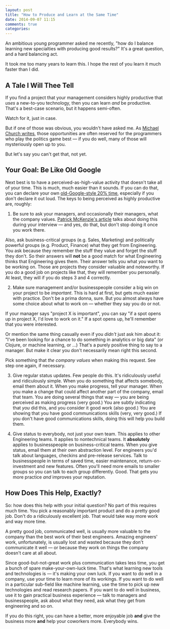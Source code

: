 ```yaml
---
layout: post
title: "How to Produce and Learn at the Same Time"
date: 2014-09-07 11:15
comments: true
categories: 
---
```


An ambitious young programmer asked me recently, "how do I balance learning
new specialties with producing good results?" It's a great question, and a
hard balancing act.

It took me too many years to learn this. I hope the rest of you learn it much
faster than I did.

## A Tale I Will Thee Tell

If you find a project that your management considers highly productive that
<i>uses</i> a new-to-you technology, then you can learn <i>and</i> be
productive. That's a best-case scenario, but it happens semi-often.

Watch for it, just in case.

But if one of those was obvious, you wouldn't have asked me.  As <a
href="https://michaelochurch.wordpress.com/2013/04/22/gervais-macleod-23-the-shodan-programmer/">Michael
Church writes</a>, those opportunities are often reserved for the programmers
who play the politics game best &mdash; if you do well, many of those will
mysteriously open up to you.

But let's say you can't get that, not yet.

## Your Goal: Be Like Old Google

Next best is to have a perceived-as-high-value activity that doesn't take all
of your time. This is much, much easier than it sounds. If you can do that,
you can declare your own <a
href="http://qz.com/116196/google-engineers-insist-20-time-is-not-dead-its-just-turned-into-120-time/">old-Google-style
20% time</a>, especially if you don't declare it out loud. The keys to being
perceived as highly productive are, roughly:

1) Be sure to ask your managers, and occasionally their managers, what the
company values. <a
href="http://www.kalzumeus.com/2012/01/23/salary-negotiation/">Patrick
McKenzie's article</a> talks about doing this during your interview &mdash; and
yes, do that, but don't stop doing it once you work there.

Also, ask business-critical groups (e.g. Sales, Marketing) and politically
powerful groups (e.g. Product, Finance) what they get from Engineering.  You
ask because they remember the stuff they value and forget the stuff they
don't. So their answers will <b>not</b> be a good match for what Engineering
thinks that Engineering gives them. Their answer tells you what <i>you</i>
want to be working on. Those are projects they consider valuable and
noteworthy. If you do a good job on projects like that, they will remember you
personally. At least, they will if you do steps 3 and 4 correctly.

<!-- more -->

2) Make sure management and/or businesspeople consider a big win on your
project to be <i>important</i>. This is hard at first, but gets much easier
with practice. Don't be a prima donna, sure. But you almost always have some
choice about what to work on &mdash; whether they say you do or not.

If your manager says "project X is important", you can say "if a spot opens up
in project X, I'd love to work on it."  If a spot opens up, he'll remember
that you were interested.

Or mention the same thing casually even if you <i>didn't</i> just ask him
about it: "I've been looking for a chance to do something in analytics or big
data" (or Clojure, or machine learning, or &hellip;) That's a purely positive
thing to say to a manager. But make it clear you don't necessarily mean right
this second.

Pick something that <i>the company values</i> when making this request. See
step one again, if necessary.



3) Give regular status updates. Few people do this. It's
ridiculously useful and ridiculously simple. When you do something that
affects somebody, email them about it. When you make progress, tell your
manager. When you make a change that could affect another part of the company,
email that team. You are doing several things that way &mdash; you are being
perceived as making progress (very good.) You are subtly indicating that
<i>you</i> did this, and you consider it good work (also good.) You are
showing that you have good communications skills (very, very good.) If you
don't have good communications skills, doing this will help you build them.

4) Give status to everybody, not just your own team. This applies to other
Engineering teams. It applies to nontechnical teams. It <b>absolutely</b>
applies to businesspeople on business-critical teams. When you give status,
email them at their own abstraction level. For engineers you'd talk about
languages, checkins and pre-release services. Talk to businesspeople in terms
of saved time, easier maintenance, return-on-investment and new
features. Often you'll need more emails to smaller groups so you can talk to
each group differently. Good. That gets you more practice <i>and</i> improves
your reputation.

## How Does This Help, Exactly?

So: how does this help with your initial question? No part of this requires
much time. You pick a reasonably important product and do a pretty good
job. Don't do a ridiculously excellent job. That would take way more work and
way more time.

A pretty good job, communicated well, is usually more valuable to the company
than the best work of their best engineers. Amazing engineers' work,
unfortunately, is usually lost and wasted because they don't communicate it
well &mdash; or because they work on things the company doesn't care at all
about.

Since good-but-not-great work plus communication takes less time, you get a
bunch of spare make-your-own-luck time. That's what learning new tools and
technologies is &mdash; it's making your own luck. If you want to do well in a
company, use your time to learn more of its workings. If you want to do well
in a particular sub-field like machine learning, use the time to pick up new
technologies and read research papers. If you want to do well in business, use
it to gain practical business experience &mdash; talk to managers and
businesspeople, ask about what they need, ask what they get from engineering
and so on.

If you do this right, you can have a better, more enjoyable job <b>and</b>
give the business more <b>and</b> help your coworkers more. Everybody wins.
